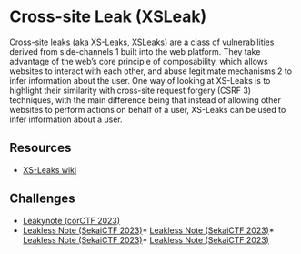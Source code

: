 # Cross-site Leak (XSLeak)

Cross-site leaks (aka XS-Leaks, XSLeaks) are a class of vulnerabilities derived from side-channels 1 built into the web platform. They take advantage of the web’s core principle of composability, which allows websites to interact with each other, and abuse legitimate mechanisms 2 to infer information about the user. One way of looking at XS-Leaks is to highlight their similarity with cross-site request forgery (CSRF 3) techniques, with the main difference being that instead of allowing other websites to perform actions on behalf of a user, XS-Leaks can be used to infer information about a user.

## Resources

* [XS-Leaks wiki](https://xsleaks.dev/)

## Challenges

* [Leakynote (corCTF 2023)](/gitbook/challenges/corCTF-2023/leakynote.md)
* [Leakless Note (SekaiCTF 2023)](/gitbook/challenges/../gitbook/challenges/sekaictf2023/leakless-note.md)* [Leakless Note (SekaiCTF 2023)](/gitbook/challenges/../gitbook/challenges/sekaictf2023/leakless-note.md)* [Leakless Note (SekaiCTF 2023)](/gitbook/../gitbook/challenges/sekaictf2023/leakless-note.md)* [Leakless Note (SekaiCTF 2023)](/gitbook/challenges/sekaictf2023/leakless-note.md)